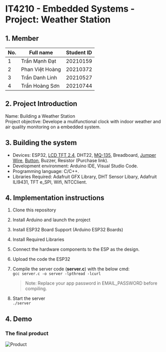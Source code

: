# IT4210 - Embedded Systems - Project: Weather Station
## 1. Member
| No. |  Full name      | Student ID|
|-----|-----------------|-----------|
|  1  |  Trần Mạnh Đạt  | 20210159  |
|  2  | Phan Việt Hoàng | 20210372  |
|  3  | Trần Danh Linh  | 20210527  |
|  4  | Trần Hoàng Sơn  | 20210744  |

## 2. Project Introduction 
Name: Building a Weather Station \
Project objective: Develope a mulifunctional clock with indoor weather and air quality monitoring on a embedded system.

## 3. Building the system
- Devices: ESP32,  [LCD TFT 2.4](https://shopee.vn/M%C3%A0n-h%C3%ACnh-LCD-TFT-c%E1%BA%A3m-%E1%BB%A9ng-1.8-2.4-2.8-3.2-3.5-inch-SPI-cho-Arduino-ESP-i.330801854.24158446698?xptdk=23a411b6-4434-4119-84d3-810c1bae9b1d&fbclid=IwAR0mosN6kOy84kZnLfknSB1vfLk_Y4u6Vb0YZEppFElZ2gUGtfXslXeMl2A), DHT22, [MQ-135](https://shopee.vn/Module-Cảm-Biến-Chất-Lượng-Không-Kh%C3%AD-MQ135-MQ2-i.117503124.24350246624?sp_atk=fa0bcde8-68ca-4b26-8fcb-83077713ad5b&xptdk=fa0bcde8-68ca-4b26-8fcb-83077713ad5b), Breadboard, [Jumper Wire](https://shopee.vn/-L%E1%BA%ADp-Tr%C3%ACnh-Nh%C3%BAng-A-Z-G16-H%E1%BB%99p-G%E1%BB%93m-140-D%C3%A2y-C%E1%BA%AFm-Board-Test-i.107147748.22006884825?xptdk=a976812f-be33-4fd1-9cee-66e137d4bbf4&fbclid=IwAR05qScDSY-8r-3U31J760PkESmJaxe7Y5clcl2oxWoQluyZ_-GbGgx9h94), [Button](https://shopee.vn/-L%E1%BA%ADp-Tr%C3%ACnh-Nh%C3%BAng-A-Z-G16-H%E1%BB%99p-G%E1%BB%93m-140-D%C3%A2y-C%E1%BA%AFm-Board-Test-i.107147748.22006884825?xptdk=a976812f-be33-4fd1-9cee-66e137d4bbf4&fbclid=IwAR05qScDSY-8r-3U31J760PkESmJaxe7Y5clcl2oxWoQluyZ_-GbGgx9h94), Buzzer, Resistor (Purchase link).
- Development environment:  Arduino IDE, Visual Studio Code.
- Programming language: C/C++.
- Libraries Required: Adafruit GFX Library, DHT Sensor Libary, Adafruit ILI9431, TFT e_SPI, Wifi, NTCClient.
## 4. Implementation instructions
1. Clone this repository 
2. Install Arduino and launch the project
3. Install ESP32 Board Support (Arduino ESP32 Boards)
3. Install Required Libraries
4. Connect the hardware components to the ESP as the design. 
5. Upload the code the ESP32
6. Compile the server code (**server.c**) with the below cmd: \
`gcc server.c -o server -lpthread -lcurl`

    > Note: Replace your app password in EMAIL_PASSWORD before compiling.
7. Start the server \
`./server`

## 4. Demo

### The final product

![Product](./Images/Product.png)